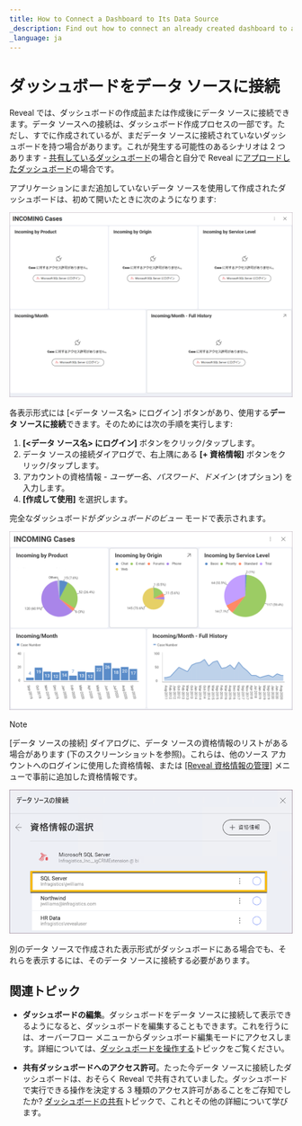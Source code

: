 ```yaml
---
title: How to Connect a Dashboard to Its Data Source
_description: Find out how to connect an already created dashboard to a data source of your choice.
_language: ja
---
```


# ダッシュボードをデータ ソースに接続

Reveal では、ダッシュボードの作成[前](overview.html)または作成後にデータ ソースに接続できます。データ ソースへの接続は、ダッシュボード作成プロセスの一部です。ただし、すでに作成されているが、まだデータ ソースに接続されていないダッシュボードを持つ場合があります。これが発生する可能性のあるシナリオは 2 つあります - [共有しているダッシュボード](~/jp/dashboards/sharing-dashboards/share-a-dashboard.html)の場合と自分で Reveal に[アプロードしたダッシュボード](~/jp/dashboards/uploading-dashboards.html)の場合です。

アプリケーションにまだ追加していないデータ ソースを使用して作成されたダッシュボードは、初めて開いたときに次のようになります: 

<img src="images/dashboard-own-data-sources.png" alt="A dashboard not connected to its data source" class="responsive-img"/>

各表示形式には [<データ ソース名> にログイン] ボタンがあり、使用する**データ ソースに接続**できます。そのためには次の手順を実行します:

1. **[<データ ソース名> にログイン]** ボタンをクリック/タップします。
2. データ ソースの接続ダイアログで、右上隅にある **[+ 資格情報]** ボタンをクリック/タップします。
3. アカウントの資格情報 - *ユーザー名*、*パスワード*、*ドメイン* (オプション) を入力します。
4. **[作成して使用]** を選択します。

完全なダッシュボードが*ダッシュボードのビュー* モードで表示されます。

<img src="images/final-dashboard-own-data-source.png" alt="Final look of the dashboard after connecting to its data source" class="responsive-img"/>

>[!NOTE]
> [データ ソースの接続] ダイアログに、データ ソースの資格情報のリストがある場合があります (下のスクリーンショットを参照)。これらは、他のソース アカウントへのログインに使用した資格情報、または [[Reveal 資格情報の管理]](~/jp/datasources/managing-data-source-credentials.html) メニューで事前に追加した資格情報です。

<img src="images/credentials-list-connect.png" alt="A list of ready credentials in the Connect Data Source dialog" class="responsive-img"/>

別のデータ ソースで作成された表示形式がダッシュボードにある場合でも、それらを表示するには、そのデータ ソースに接続する必要があります。

## 関連トピック 

* **ダッシュボードの編集**。ダッシュボードをデータ ソースに接続して表示できるようになると、ダッシュボードを編集することもできます。これを行うには、オーバーフロー メニューからダッシュボード編集モードにアクセスします。詳細については、[ダッシュボードを操作する](~/jp/dashboards/dashboards-interactions.html)トピックをご覧ください。

* **共有ダッシュボードへのアクセス許可**。たった今データ ソースに接続したダッシュボードは、おそらく Reveal で共有されていました。ダッシュボードで実行できる操作を決定する 3 種類のアクセス許可があることをご存知でしたか? [ダッシュボードの共有](~/jp/dashboards/sharing-dashboards/share-a-dashboard.html)トピックで、これとその他の詳細について学びます。
